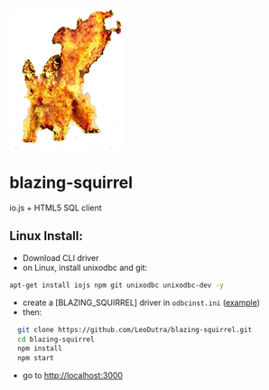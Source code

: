 ![blazing-squirrel](public/images/bs.png)
# blazing-squirrel #
io.js + HTML5 SQL client

## Linux Install:
+ Download CLI driver
+ on Linux, install unixodbc and git:
```sh
apt-get install iojs npm git unixodbc unixodbc-dev -y
```
+ create a [BLAZING_SQUIRREL] driver in `odbcinst.ini` ([example](examples/linux/odbcinst.ini))
+ then:
```sh
  git clone https://github.com/LeoDutra/blazing-squirrel.git
  cd blazing-squirrel
  npm install
  npm start
```
+ go to [http://localhost:3000]()
